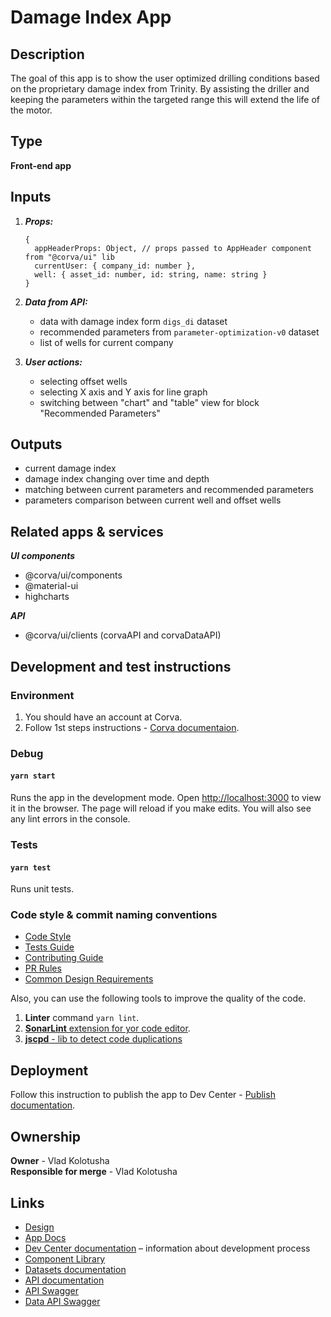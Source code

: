 # Damage Index App

## Description

The goal of this app is to show the user optimized drilling conditions based on the proprietary damage index from Trinity. By assisting the driller and keeping the parameters within the targeted range this will extend the life of the motor.

## Type

**Front-end app**

## Inputs

1. _**Props:**_
   ```
   {
     appHeaderProps: Object, // props passed to AppHeader component from "@corva/ui" lib
     currentUser: { company_id: number },
     well: { asset_id: number, id: string, name: string }
   }
   ```
2. _**Data from API:**_

   - data with damage index form `digs_di` dataset
   - recommended parameters from `parameter-optimization-v0` dataset
   - list of wells for current company

3. _**User actions:**_
   - selecting offset wells
   - selecting X axis and Y axis for line graph
   - switching between "chart" and "table" view for block "Recommended Parameters"

## Outputs

- current damage index
- damage index changing over time and depth
- matching between current parameters and recommended parameters
- parameters comparison between current well and offset wells

## Related apps & services

**_UI components_**

- @corva/ui/components
- @material-ui
- highcharts

**_API_**

- @corva/ui/clients (corvaAPI and corvaDataAPI)

## Development and test instructions

### Environment

1. You should have an account at Corva.
2. Follow 1st steps instructions -
   [Corva documentaion](https://dc-docs.corva.ai/docs/Frontend/Getting%20Started).

### Debug

#### `yarn start`

Runs the app in the development mode. Open [http://localhost:3000](http://localhost:3000/) to view it in the browser.
The page will reload if you make edits. You will also see any lint errors in the console.

### Tests

#### `yarn test`

Runs unit tests.

### Code style & commit naming conventions

- [Code Style](https://www.notion.so/corva/Front-End-Code-style-d9b6a5b835fa48478e69e1922098ad47)
- [Tests Guide](https://www.notion.so/corva/Tests-guide-520058fa52454e5aa08ef9225d7d76e9)
- [Contributing Guide](https://www.notion.so/corva/CONTRIBUTING-Guidelines-28bcd1527a9b4a579a71dd8d1d045f25)
- [PR Rules](https://www.notion.so/corva/Pull-Requests-rules-a21cffaa6d15482e8e89178b40c83789)
- [Common Design Requirements](https://www.notion.so/corva/Common-design-dev-requirements-6789168a94f847da96be0157af992ab1)

Also, you can use the following tools to improve the quality of the code.

1. **Linter** command `yarn lint`.
2. [**SonarLint** extension for yor code editor](https://www.sonarsource.com/products/sonarlint/).
3. [**jscpd** - lib to detect code duplications](https://github.com/kucherenko/jscpd)

## Deployment

Follow this instruction to publish the app to Dev Center - [Publish documentation](https://dc-docs.corva.ai/docs/Frontend/Tutorials/Upload%20and%20Publish). <br>

## Ownership

**Owner** - Vlad Kolotusha <br>
**Responsible for merge** - Vlad Kolotusha <br>

## Links

- [Design](https://www.figma.com/file/MaZr55Cf2zVDDaEq39pPEE/Damage-Index-App---Trinity?node-id=58%3A7709&t=iCCztwRueLUIoIFQ-1)
- [App Docs](https://docs.google.com/document/d/1xVKNQSusSbeTSWj4g5FC8vaXzYoYKNG-L8TnCdebn-0/edit)
- [Dev Center documentation](https://dc-docs.corva.ai/docs/Frontend/Intro) – information about development process
- [Component Library](https://storybook.dev.corva.ai/)
- [Datasets documentation](https://dc-docs.corva.ai/docs/Datasets/Link%20App%20to%20Dataset)
- [API documentation](https://dc-docs.corva.ai/docs/API/API%20Requests)
- [API Swagger](https://api.corva.ai/documentation/index.html)
- [Data API Swagger](https://data.corva.ai/docs#/data)
